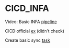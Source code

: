 # CICD_INFA

Video: Basic INFA [pipeline](https://www.youtube.com/watch?v=fNo4tKlVBwk&ab_channel=InformaticaSupport)

CICD official [ex](https://knowledge.informatica.com/s/article/Automated-Deployment-of-IICS-Assets-CI-CD-using-Informatica-API-s?language=en_US) (didn't check)

Create basic sync [task](https://www.youtube.com/watch?v=QtV3_gk_bCU&list=PLonMTTEC0oeKO6iEWGAsebkmGqb8UdhhL&index=7)
